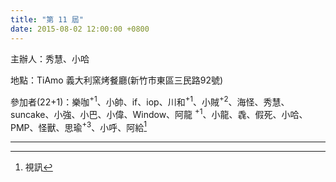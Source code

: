 ```yaml
---
title: "第 11 屆"
date: 2015-08-02 12:00:00 +0800
---
```


主辦人：秀慧、小哈

地點：TiAmo 義大利窯烤餐廳(新竹市東區三民路92號)

參加者(22+1)：樂咖<sup>+1</sup>、小帥、if、iop、川和<sup>+1</sup>、小賊<sup>+2</sup>、海怪、秀慧、suncake、小強、小巴、小偉、Window、阿龍 <sup>+1</sup>、小龍、毳、假死、小哈、PMP、怪獸、思瑜<sup>+3</sup>、小呼、阿給[^1]

----
[^1]: 視訊